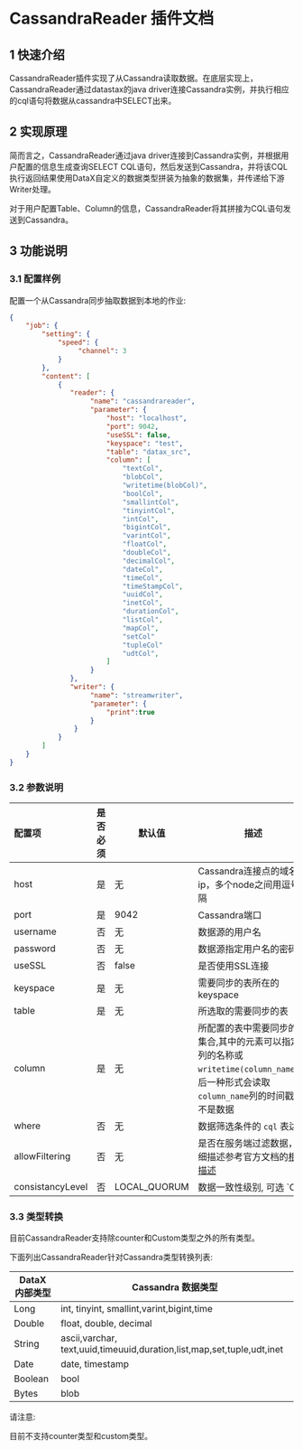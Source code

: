 
# CassandraReader 插件文档


## 1 快速介绍

CassandraReader插件实现了从Cassandra读取数据。在底层实现上，CassandraReader通过datastax的java driver连接Cassandra实例，并执行相应的cql语句将数据从cassandra中SELECT出来。

## 2 实现原理

简而言之，CassandraReader通过java driver连接到Cassandra实例，并根据用户配置的信息生成查询SELECT CQL语句，然后发送到Cassandra，并将该CQL执行返回结果使用DataX自定义的数据类型拼装为抽象的数据集，并传递给下游Writer处理。

对于用户配置Table、Column的信息，CassandraReader将其拼接为CQL语句发送到Cassandra。

## 3 功能说明

### 3.1 配置样例

配置一个从Cassandra同步抽取数据到本地的作业:

```json
{
    "job": {
        "setting": {
            "speed": {
                 "channel": 3
            }
        },
        "content": [
            {
               "reader": {
                    "name": "cassandrareader",
                    "parameter": {
                        "host": "localhost",
                        "port": 9042,
                        "useSSL": false,
                        "keyspace": "test",
                        "table": "datax_src",
                        "column": [
                            "textCol",
                            "blobCol",
                            "writetime(blobCol)",
                            "boolCol",
                            "smallintCol",
                            "tinyintCol",
                            "intCol",
                            "bigintCol",
                            "varintCol",
                            "floatCol",
                            "doubleCol",
                            "decimalCol",
                            "dateCol",
                            "timeCol",
                            "timeStampCol",
                            "uuidCol",
                            "inetCol",
                            "durationCol",
                            "listCol",
                            "mapCol",
                            "setCol"
                            "tupleCol"
                            "udtCol",
                        ]
                    }
               },
               "writer": {
                    "name": "streamwriter",
                    "parameter": {
                        "print":true
                    }
                }
            }
        ]
    }
}

```

### 3.2 参数说明

| 配置项           | 是否必须 | 默认值       |    描述    |
| :--------------- | :------: | ------------ |-------------|
| host             |    是    | 无           | Cassandra连接点的域名或ip，多个node之间用逗号分隔 |
| port             |    是    | 9042         | Cassandra端口 |
| username         |    否    | 无           | 数据源的用户名 |
| password         |    否    | 无           | 数据源指定用户名的密码 |
| useSSL           |    否    | false        | 是否使用SSL连接 |
| keyspace         |    是    | 无           | 需要同步的表所在的keyspace |
| table            |    是    | 无           | 所选取的需要同步的表 |
| column           |    是    | 无           | 所配置的表中需要同步的列集合,其中的元素可以指定列的名称或 `writetime(column_name)`，后一种形式会读取`column_name`列的时间戳而不是数据 |
| where            |    否    | 无           | 数据筛选条件的 `cql` 表达式 |
| allowFiltering   |    否    | 无           | 是否在服务端过滤数据，详细描述参考官方文档的[相关描述](https://cassandra.apache.org/doc/latest/cql/dml.html#allowing-filtering) |
| consistancyLevel |    否    | LOCAL_QUORUM | 数据一致性级别, 可选 `ONE|QUORUM|LOCAL_QUORUM|EACH_QUORUM|ALL|ANY|TWO|THREE|LOCAL_ONE`  

### 3.3 类型转换

目前CassandraReader支持除counter和Custom类型之外的所有类型。

下面列出CassandraReader针对Cassandra类型转换列表:

| DataX 内部类型 | Cassandra 数据类型                                                     |
| -------------- | ---------------------------------------------------------------------- |
| Long           | int, tinyint, smallint,varint,bigint,time                              |
| Double         | float, double, decimal                                                 |
| String         | ascii,varchar, text,uuid,timeuuid,duration,list,map,set,tuple,udt,inet |
| Date           | date, timestamp                                                        |
| Boolean        | bool                                                                   |
| Bytes          | blob                                                                   |

请注意:

目前不支持counter类型和custom类型。

